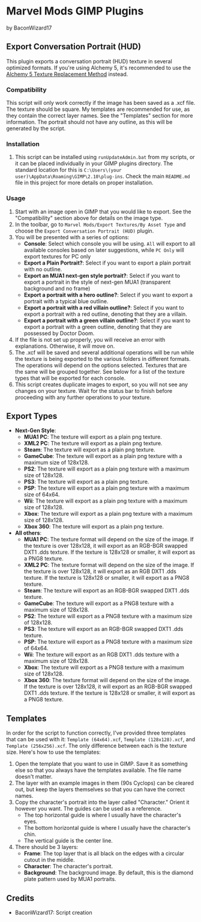 # Marvel Mods GIMP Plugins
by BaconWizard17
## Export Conversation Portrait (HUD)
This plugin exports a conversation portrait (HUD) texture in several optimized formats. If you're using Alchemy 5, it's recommended to use the [Alchemy 5 Texture Replacement Method](https://marvelmods.com/forum/index.php/topic,11009.0.html) instead.

### Compatibility
This script will only work correctly if the image has been saved as a .xcf file. The texture should be square. My templates are recommended for use, as they contain the correct layer names. See the "Templates" section for more information. The portrait should not have any outline, as this will be generated by the script.

### Installation
 1. This script can be installed using `runUpdateAdmin.bat` from my scripts, or it can be placed individually in your GIMP plugins directory. The standard location for this is `C:\Users\(your user)\AppData\Roaming\GIMP\2.10\plug-ins`. Check the main `README.md` file in this project for more details on proper installation.

### Usage
1. Start with an image open in GIMP that you would like to export. See the "Compatibility" section above for details on the image type.
2. In the toolbar, go to `Marvel Mods/Export Textures/By Asset Type` and choose the `Export Conversation Portrait (HUD)` plugin.
3. You will be presented with a series of options:
	- **Console**: Select which console you will be using. `All` will export to all available consoles based on later suggestions, while `PC Only` will export textures for PC only
	- **Export a Plain Portrait?**: Select if you want to export a plain portrait with no outline.
	- **Export an MUA1 next-gen style portrait?**: Select if you want to export a portrait in the style of next-gen MUA1 (transparent background and no frame)
	- **Export a portrait with a hero outline?**: Select if you want to export a portrait with a typical blue outline.
	- **Export a portrait with a red villain outline?**: Select if you want to export a portrait with a red outline, denoting that they are a villain.
	- **Export a portrait with a green villain outline?**: Select if you want to export a portrait with a green outline, denoting that they are possessed by Doctor Doom.
4. If the file is not set up properly, you will receive an error with explanations. Otherwise, it will move on.
5. The .xcf will be saved and several additional operations will be run while the texture is being exported to the various folders in different formats. The operations will depend on the options selected. Textures that are the same will be grouped together. See below for a list of the texture types that will be exported for each console. 
6. This script creates duplicate images to export, so you will not see any changes on your texture. Wait for the status bar to finish before proceeding with any further operations to your texture.

## Export Types
 - **Next-Gen Style**:
    - **MUA1 PC**: The texture will export as a plain png texture. 
    - **XML2 PC**: The texture will export as a plain png texture. 
	- **Steam**: The texture will export as a plain png texture. 
    - **GameCube**: The texture will export as a plain png texture with a maximum size of 128x128. 
    - **PS2**: The texture will export as a plain png texture with a maximum size of 128x128.
	- **PS3**: The texture will export as a plain png texture. 
    - **PSP**: The texture will export as a plain png texture with a maximum size of 64x64. 
    - **Wii**: The texture will export as a plain png texture with a maximum size of 128x128.
    - **Xbox**: The texture will export as a plain png texture with a maximum size of 128x128.
    - **Xbox 360**: The texture will export as a plain png texture. 
 - **All others**:
    - **MUA1 PC**: The texture format will depend on the size of the image. If the texture is over 128x128, it will export as an RGB-BGR swapped DXT1 .dds texture. If the texture is 128x128 or smaller, it will export as a PNG8 texture. 
    - **XML2 PC**: The texture format will depend on the size of the image. If the texture is over 128x128, it will export as an RGB DXT1 .dds texture. If the texture is 128x128 or smaller, it will export as a PNG8 texture. 
	- **Steam**: The texture will export as an RGB-BGR swapped DXT1 .dds texture.
    - **GameCube**: The texture will export as a PNG8 texture with a maximum size of 128x128. 
    - **PS2**: The texture will export as a PNG8 texture with a maximum size of 128x128. 
	- **PS3**: The texture will export as an RGB-BGR swapped DXT1 .dds texture.
    - **PSP**: The texture will export as a PNG8 texture with a maximum size of 64x64. 
    - **Wii**: The texture will export as an RGB DXT1 .dds texture with a maximum size of 128x128.
    - **Xbox**: The texture will export as a PNG8 texture with a maximum size of 128x128.
    - **Xbox 360**: The texture format will depend on the size of the image. If the texture is over 128x128, it will export as an RGB-BGR swapped DXT1 .dds texture. If the texture is 128x128 or smaller, it will export as a PNG8 texture. 

## Templates
In order for the script to function correctly, I've provided three templates that can be used with it: `Template (64x64).xcf`, `Template (128x128).xcf`, and `Template (256x256).xcf`. The only difference between each is the texture size. Here's how to use the templates:
1. Open the template that you want to use in GIMP. Save it as something else so that you always have the templates available. The file name doesn't matter.
2. The layer with an example images in them (90s Cyclops) can be cleared out, but keep the layers themselves so that you can have the correct names.
3. Copy the character's portrait into the layer called "Character." Orient it however you want. The guides can be used as a reference.
    - The top horizontal guide is where I usually have the character's eyes.
	- The bottom horizontal guide is where I usually have the character's chin.
	- The vertical guide is the center line.
4. There should be 3 layers:
    - **Frame**: The top layer that is all black on the edges with a circular cutout in the middle.
	- **Character**: The character's portrait.
	- **Background**: The background image. By default, this is the diamond plate pattern used by MUA1 portraits.

## Credits
- BaconWizard17: Script creation
